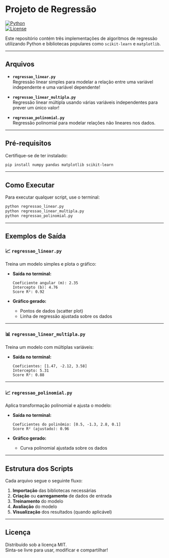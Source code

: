 # Projeto de Regressão

[![Python](https://img.shields.io/badge/Python-3.8+-blue.svg)](https://www.python.org/downloads/)  
[![License](https://img.shields.io/badge/license-MIT-green.svg)](LICENSE)


Este repositório contém três implementações de algoritmos de regressão utilizando Python e bibliotecas populares como `scikit-learn` e `matplotlib`.

---

## Arquivos

- **`regressao_linear.py`**  
  Regressão linear simples para modelar a relação entre uma variável independente e uma variável dependente!

- **`regressao_linear_multipla.py`**  
  Regressão linear múltipla usando várias variáveis independentes para prever um único valor!

- **`regressao_polinomial.py`**  
  Regressão polinomial para modelar relações não lineares nos dados.

---

## Pré-requisitos

Certifique-se de ter instalado:

```bash
pip install numpy pandas matplotlib scikit-learn
```

---

## Como Executar

Para executar qualquer script, use o terminal:

```bash
python regressao_linear.py
python regressao_linear_multipla.py
python regressao_polinomial.py
```

---

## Exemplos de Saída

### 📈 `regressao_linear.py`

Treina um modelo simples e plota o gráfico:

- **Saída no terminal:**
  ```
  Coeficiente angular (m): 2.35
  Intercepto (b): 4.76
  Score R²: 0.92
  ```

- **Gráfico gerado:**
  - Pontos de dados (scatter plot)
  - Linha de regressão ajustada sobre os dados

---

### 📊 `regressao_linear_multipla.py`

Treina um modelo com múltiplas variáveis:

- **Saída no terminal:**
  ```
  Coeficientes: [1.47, -2.12, 3.58]
  Intercepto: 5.31
  Score R²: 0.88
  ```

---

### 📈 `regressao_polinomial.py`

Aplica transformação polinomial e ajusta o modelo:

- **Saída no terminal:**
  ```
  Coeficientes do polinômio: [0.5, -1.3, 2.8, 0.1]
  Score R² (ajustado): 0.96
  ```

- **Gráfico gerado:**
  - Curva polinomial ajustada sobre os dados

---

## Estrutura dos Scripts

Cada arquivo segue o seguinte fluxo:

1. **Importação** das bibliotecas necessárias
2. **Criação** ou **carregamento** de dados de entrada
3. **Treinamento** do modelo
4. **Avaliação** do modelo
5. **Visualização** dos resultados (quando aplicável)

---

## Licença

Distribuído sob a licença MIT.  
Sinta-se livre para usar, modificar e compartilhar!
